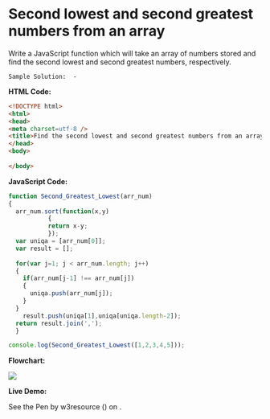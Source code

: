 # Second lowest and second greatest numbers from an array

Write a JavaScript function which will take an array of numbers stored and find the second lowest and second greatest numbers, respectively.

```
Sample Solution:  -
```

**HTML Code:**

```html
<!DOCTYPE html>
<html>
<head>
<meta charset=utf-8 />
<title>Find the second lowest and second greatest numbers from an array</title>
</head>
<body>
  
</body>

```

**JavaScript Code:**

```js
function Second_Greatest_Lowest(arr_num)
{
  arr_num.sort(function(x,y)
           {
           return x-y;
           });
  var uniqa = [arr_num[0]];
  var result = [];
  
  for(var j=1; j < arr_num.length; j++)
  {
    if(arr_num[j-1] !== arr_num[j])
    {
      uniqa.push(arr_num[j]);
    }
  }
    result.push(uniqa[1],uniqa[uniqa.length-2]);
  return result.join(',');
  }

console.log(Second_Greatest_Lowest([1,2,3,4,5]));

```

**Flowchart:**

![](https://www.w3resource.com/w3r_images/javascript-function-exercise-11.png)

**Live Demo:**

<section class="expand-codepen"><p data-height="380" data-theme-id="0" data-slug-hash="oGePvK" data-default-tab="js,result" data-user="w3resource" data-embed-version="2" data-pen-title="JavaScript -Second lowest and second greatest numbers from an array-function-ex- 11" data-editable="true" class="codepen">See the Pen by w3resource () on .</p><codepen></codepen></section>